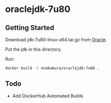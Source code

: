 # oraclejdk-7u80

## Getting Started

Download jdk-7u80-linux-x64.tar.gz from [Oracle](https://www.oracle.com/java/technologies/javase/javase7-archive-downloads.html).

Put the jdk in this directory.

Run:

```sh
docker build -t enakamura/oraclejdk:7u80 .
```

## Todo

- Add DockerHub Automated Builds
